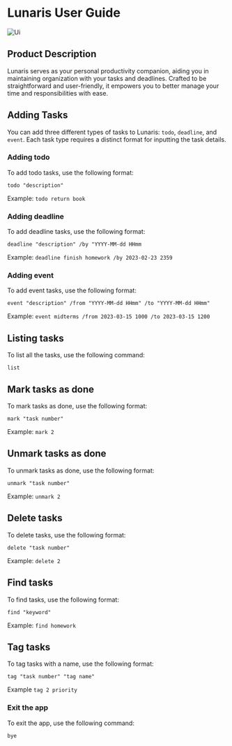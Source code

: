 # Lunaris User Guide

![Ui](https://github.com/Derekljh/ip/assets/122243017/9f5596d8-e8a3-4be4-9130-cb9a8851f440)

## Product Description
Lunaris serves as your personal productivity companion, aiding you in maintaining organization with your tasks and deadlines. Crafted to be straightforward and user-friendly, it empowers you to better manage your time and responsibilities with ease.

## Adding Tasks
You can add three different types of tasks to Lunaris: ```todo```, ```deadline```, and ```event```. Each task type requires a distinct format for inputting the task details.

### Adding todo
To add todo tasks, use the following format:
```
todo "description"
```
Example: ```todo return book```

### Adding deadline
To add deadline tasks, use the following format:
```
deadline "description" /by "YYYY-MM-dd HHmm
```
Example: ```deadline finish homework /by 2023-02-23 2359```

### Adding event
To add event tasks, use the following format:
```
event "description" /from "YYYY-MM-dd HHmm" /to "YYYY-MM-dd HHmm"
```
Example: ```event midterms /from 2023-03-15 1000 /to 2023-03-15 1200```

## Listing tasks
To list all the tasks, use the following command:
```
list
```

## Mark tasks as done
To mark tasks as done, use the following format:
```
mark "task number"
```
Example: ```mark 2```

## Unmark tasks as done
To unmark tasks as done, use the following format:
```
unmark "task number"
```
Example: ```unmark 2```

## Delete tasks
To delete tasks, use the following format:
```
delete "task number"
```
Example: ```delete 2```

## Find tasks
To find tasks, use the following format:
```
find "keyword"
```
Example: ```find homework```

## Tag tasks
To tag tasks with a name, use the following format:
```
tag "task number" "tag name"
```
Example ```tag 2 priority```

### Exit the app
To exit the app, use the following command:
```
bye
```
